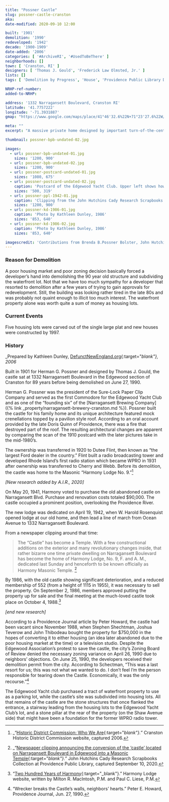 ```yaml
---
title: "Possner Castle"
slug: possner-castle-cranston
aka: 
date-modified: 2020-09-10 12:00

built: '1901'
demolition: '1990'
redeveloped: '1942'
decade: '1900-1909'
date-added: '2006'
categories: [ '#ArchiveRI', '#UsedToBeThere' ]
neighborhoods: []
town: [ 'Cranston, RI' ]
designers: [ 'Thomas J. Gould', 'Frederick Law Olmsted, Jr.' ]
lists: []
tags: [ 'Demolition by Progress', 'House', 'Providence Public Library Digital Collections' ]

NRHP-ref-number:
added-to-NRHP:

address: '1332 Narragansett Boulevard, Cranston RI'
latitude: '41.7757222'
longitude: '-71.3931887'
gmap: "https://www.google.com/maps/place/41°46'32.6%22N+71°23'27.6%22W/@41.7757222,-71.3931887,668m/data=!3m2!1e3!4b1!4m5!3m4!1s0x0:0x0!8m2!3d41.7757222!4d-71.391"

meta: ""
excerpt: "A massive private home designed by important turn-of-the-century minds had as colorful a history as it had decorative stone details."

thumbnail: possner-bpb-undated-02.jpg

images:
  - url: possner-bpb-undated-01.jpg
    sizes: '1200, 900'
  - url: possner-bpb-undated-02.jpg
    sizes: '1200, 900'
  - url: possner-postcard-undated-01.jpg
    sizes: '1080, 675'
  - url: possner-postcard-undated-02.jpg
    caption: 'Postcard of the Edgewood Yacht Club. Upper left shows how close Possner Castle was to the Club building. '
    sizes: '500, 319'
  - url: possner-ppl-1942-01.jpg
    caption: 'Clipping from the John Hutchins Cady Research Scrapbooks Collection at the Providence Public Library, circa 1942'
    sizes: '1200, 900'
  - url: possner-kd-1986-01.jpg
    caption: 'Photo by Kathleen Dunley, 1986'
    sizes: '853, 640'
  - url: possner-kd-1986-02.jpg
    caption: 'Photo by Kathleen Dunley, 1986'
    sizes: '853, 640'

imagescredit: 'Contributions from Brenda B.Possner Bolster, John Hutchins Cady Research Scrapbooks Collection at the Providence Public Library, and Kathleen Dunley'
---
```


### Reason for Demolition

A poor housing market and poor zoning decision basically forced a developer’s hand into demolishing the 90 year old structure and subdividing the waterfront lot. Not that we have too much sympathy for a developer that resorted to demolition after a few years of trying to gain approvals for redevelopment. Still, the building was looking rather tired in the late 80s and was probably not quaint enough to illicit too much interest. The waterfront property alone was worth quite a sum of money as housing lots.


### Current Events

Five housing lots were carved out of the single large plat and new houses were constructed by 1997. 


### History

_Prepared by Kathleen Dunley, [DefunctNewEngland.org](//defunctnewengland.artinruins.com){:target="_blank"}, 2006_

Built in 1901 for Herman G. Possner and designed by Thomas J. Gould, the castle sat at 1332 Narragansett Boulevard in the Edgewood section of Cranston for 89 years before being demolished on June 27, 1990.

Herman G. Possner was the president of the Sure-Lock Paper Clip Company and served as the first Commodore for the Edgewood Yacht Club and as one of the “founding six” of the [Narragansett Brewing Company]({% link _property/narragansett-brewery-cranston.md %}). Possner built the castle for his family home and its unique architecture featured mock crenellations topped by a pavilion style roof. According to an oral account provided by the late Doris Quinn of Providence, there was a fire that destroyed part of the roof. The resulting architectural changes are apparent by comparing the scan of the 1910 postcard with the later pictures take in the mid-1980’s.

The ownership was transferred in 1920 to Dutee Flint, then known as “the largest Ford dealer in the country.” Flint built a radio broadcasting tower and developed Rhode Island’s first radio station which became WPRO in 1931 after ownership was transferred to Cherry and Webb. Before its demolition, the castle was home to the Masonic “Harmony Lodge No. 9.”[^1]

_[New research added by A.I.R., 2020]_

On May 20, 1941, Harmony voted to purchase the old abandoned castle on Narragansett Blvd. Purchase and renovation costs totaled $90,000. The castle occupied a prominent position, overlooking the Providence River. 

The new lodge was dedicated on April 19, 1942, when W. Harold Rosenquist opened lodge at our old home, and then lead a line of march from Ocean Avenue to 1332 Narragansett Boulevard. 

From a newspaper clipping around that time:

> The “Castle” has become a Temple. With a few constructional additions on the exterior and many revolutionary changes inside, that rather bizarre one time private dwelling on Narragansett Boulevard has become the home of Harmony Lodge, No. 9, F. and A. M., dedicated last Sunday and henceforth to be known officially as Harmony Masonic Temple. [^2]

By 1986, with the old castle showing significant deterioration, and a reduced membership of 552 (from a height of 1115 in 1955), it was necessary to sell the property. On September 2, 1986, members approved putting the property up for sale and the final meeting at the much-loved castle took place on October 4, 1988.[^3]

_[end new research]_

According to a Providence Journal article by Peter Howard, the castle had been vacant since November 1988, when Stephen Shechtman, Joshua Teverow and John Thibodeau bought the property for $750,000 in the hopes of converting it to either housing (an idea later abandoned due to the poor housing market at the time) or a television studio. Despite the Edgewood Association’s protest to save the castle, the city’s Zoning Board of Review denied the necessary zoning variance on April 26, 1990 due to neighbors’ objections. On June 25, 1990, the developers received their demolition permit from the city. According to Schectman, “This was a last resort for us; this was not what we wanted to do. I don’t feel I’m the person responsible for tearing down the Castle. Economically, it was the only recourse.”[^4]

The Edgewood Yacht club purchased a tract of waterfront property to use as a parking lot, while the castle’s site was subdivided into housing lots. All that remains of the castle are the stone structures that once flanked the entrance, a stairway leading from the housing lots to the Edgewood Yacht Club’s lot, and a stone pillar at the rear of the property (on the Shaw Avenue side) that might have been a foundation for the former WPRO radio tower.

[^1]: _“[Historic District Commission: Who We Are](//www.cranstonri.gov/residents/historic-district-commission/){:target="_blank"}.”_ Cranston Historic District Commission website, captured 2006. 
[^2]: _“[Newspaper clipping announcing the conversion of the ‘castle’ located on Narragansett Boulevard in Edgewood into a Masonic Temple](//provlibdigital.org/islandora/object/islandora%3A4216){:target="_blank"}.”_ John Hutchins Cady Research Scrapbooks Collection at Providence Public Library, captured September 10, 2020.
[^3]: “[Two Hundred Years of Harmony](//harmony9.org/?page_id=6069){:target="_blank"}.” Harmony Lodge website, written by Milton R. MacIntosh, P.M. and Paul C. Liese, P.M.
[^4]: “Wrecker breaks the Castle’s walls, neighbors’ hearts.” Peter E. Howard, Providence Journal, Jun. 27, 1990.
